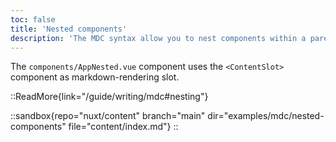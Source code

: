 ```yaml
---
toc: false
title: 'Nested components'
description: 'The MDC syntax allow you to nest components within a parent slot using indentation and the :: syntax.'
---
```


The `components/AppNested.vue` component uses the `<ContentSlot>` component as markdown-rendering slot.

::ReadMore{link="/guide/writing/mdc#nesting"}

::sandbox{repo="nuxt/content" branch="main" dir="examples/mdc/nested-components" file="content/index.md"}
::
